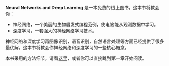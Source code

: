 **Neural Networks and Deep Learning** 是一本免费的线上图书，这本书将教会你：

- 神经网络，一个美丽的生物启发式编程范例，使电脑能从观测数据中学习。
- 深度学习，一套强大的神经网络学习技术。

神经网络和深度学习再图像识别，语音识别，自然语言处理等方面已经提供了很多最优解。这本书将教会你神经网络和深度学习的一些核心概念。

本书采用的方法细节，请看[这里](http://neuralnetworksanddeeplearning.com/about.html)，或者你可以直接跳到第一章开始阅读。
